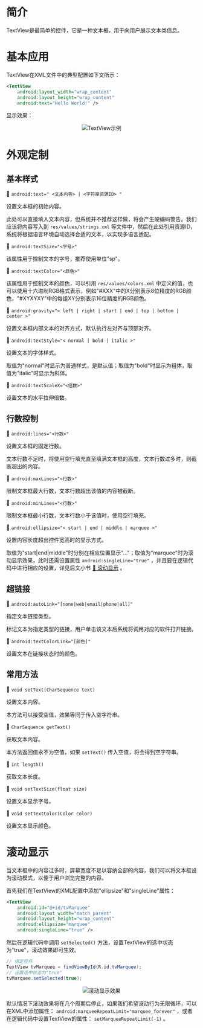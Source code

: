 # 简介
TextView是最简单的控件，它是一种文本框，用于向用户展示文本类信息。

# 基本应用
TextView在XML文件中的典型配置如下文所示：

```xml
<TextView
    android:layout_width="wrap_content"
    android:layout_height="wrap_content"
    android:text="Hello World!" />
```

显示效果：

<div align="center">

![TextView示例](./Assets-TextView/基本应用-TextView示例.jpg)

</div>

# 外观定制
## 基本样式
🔷 `android:text=" <文本内容> | <字符串资源ID> "`

设置文本框的初始内容。

此处可以直接填入文本内容，但系统并不推荐这样做，将会产生硬编码警告。我们应该将内容写入到 `res/values/strings.xml` 等文件中，然后在此处引用资源ID，系统将根据语言环境自动选择合适的文本，以实现多语言适配。

🔷 `android:textSize="<字号>"`

该属性用于控制文本的字号，推荐使用单位"sp"。

🔷 `android:textColor="<颜色>"`

该属性用于控制文本的颜色，可以引用 `res/values/colors.xml` 中定义的值，也可以使用十六进制RGB格式表示，例如"#XXX"中的X分别表示8位精度的RGB颜色，"#XYXYXY"中的每组XY分别表示16位精度的RGB颜色。

🔷 `android:gravity="< left | right | start | end | top | bottom | center >"`

设置文本框内部文本的对齐方式，默认执行左对齐与顶部对齐。

🔷 `android:textStyle="< normal | bold | italic >"`

设置文本的字体样式。

取值为"normal"时显示为普通样式，是默认值；取值为"bold"时显示为粗体，取值为"italic"时显示为斜体。

🔷 `android:textScaleX="<倍数>"`

设置文本的水平拉伸倍数。

## 行数控制
🔶 `android:lines="<行数>"`

设置文本框的固定行数。

文本行数不足时，将使用空行填充直至填满文本框的高度，文本行数过多时，则截断超出的内容。

🔶 `android:maxLines="<行数>"`

限制文本框最大行数，文本行数超出该值的内容被截断。

🔶 `android:minLines="<行数>"`

限制文本框最小行数，文本行数小于该值时，使用空行填充。

🔶 `android:ellipsize="< start | end | middle | marquee >"`

设置内容长度超出控件宽高时的显示方式。

取值为"start|end|middle"时分别在相应位置显示"..."；取值为"marquee"时为滚动显示效果，此时还需设置属性 `android:singleLine="true"` ，并且要在逻辑代码中进行相应的设置，详见后文小节  [🧭 滚动显示](#滚动显示) 。

## 超链接
🔷 `android:autoLink="[none|web|email|phone|all]"`

指定文本链接类型。

标记文本为指定类型的链接，用户单击该文本后系统将调用对应的软件打开链接。

🔷 `android:textColorLink="[颜色]"`

设置文本在链接状态时的颜色。

## 常用方法
🔶 `void setText(CharSequence text)`

设置文本内容。

本方法可以接受空值，效果等同于传入空字符串。

🔶 `CharSequence getText()`

获取文本内容。

本方法返回值永不为空值，如果 `setText()` 传入空值，将会得到空字符串。

🔶 `int length()`

获取文本长度。

🔶 `void setTextSize(float size)`

设置文本显示字号。

🔶 `void setTextColor(Color color)`

设置文本显示颜色。

# 滚动显示
当文本框中的内容过多时，屏幕宽度不足以容纳全部的内容，我们可以将文本框设为滚动模式，以便于用户浏览完整的内容。

首先我们在TextView的XML配置中添加"ellipsize"和"singleLine"属性：

```xml
<TextView
    android:id="@+id/tvMarquee"
    android:layout_width="match_parent"
    android:layout_height="wrap_content"
    android:ellipsize="marquee"
    android:singleLine="true" />
```

然后在逻辑代码中调用 `setSelected()` 方法，设置TextView的选中状态为"true"，滚动效果即可生效。

```java
// 绑定控件
TextView tvMarquee = findViewById(R.id.tvMarquee);
// 设置选中状态为"true"
tvMarquee.setSelected(true);
```

<div align="center">

![滚动显示效果](./Assets-TextView/滚动显示-滚动显示效果.gif)

</div>

默认情况下滚动效果将在几个周期后停止，如果我们希望滚动行为无限循环，可以在XML中添加属性： `android:marqueeRepeatLimit="marquee_forever"` ，或者在逻辑代码中设置TextView的属性： `setMarqueeRepeatLimit(-1)` 。
